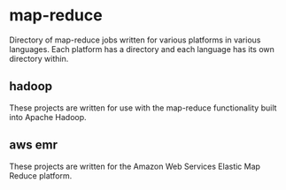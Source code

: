 # map-reduce
 Directory of map-reduce jobs written for various platforms in various languages. Each platform has a directory and each language has its own directory within. 

## hadoop
 These projects are written for use with the map-reduce functionality built into Apache Hadoop.
 
## aws emr
 These projects are written for the Amazon Web Services Elastic Map Reduce platform.
